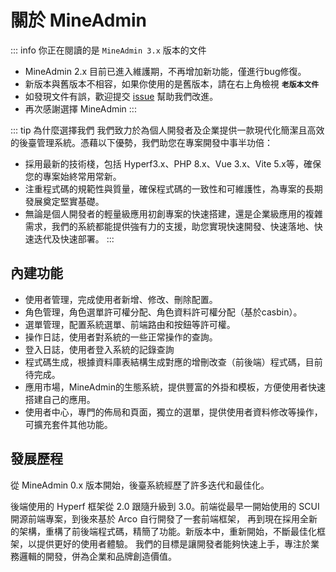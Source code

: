 # 關於 MineAdmin

::: info 你正在閱讀的是 `MineAdmin 3.x` 版本的文件 
- MineAdmin 2.x 目前已進入維護期，不再增加新功能，僅進行bug修復。
- 新版本與舊版本不相容，如果你使用的是舊版本，請在右上角檢視 **`老版本文件`**
- 如發現文件有誤，歡迎提交 [issue](https://github.com/mineadmin/doc-v3) 幫助我們改進。
- 再次感謝選擇 MineAdmin
:::

::: tip 為什麼選擇我們
我們致力於為個人開發者及企業提供一款現代化簡潔且高效的後臺管理系統。憑藉以下優勢，我們助您在專案開發中事半功倍：
- 採用最新的技術棧，包括 Hyperf3.x、PHP 8.x、Vue 3.x、Vite 5.x等，確保您的專案始終常用常新。
- 注重程式碼的規範性與質量，確保程式碼的一致性和可維護性，為專案的長期發展奠定堅實基礎。
- 無論是個人開發者的輕量級應用初創專案的快速搭建，還是企業級應用的複雜需求，我們的系統都能提供強有力的支援，助您實現快速開發、快速落地、快速迭代及快速部署。
:::

## 內建功能
- 使用者管理，完成使用者新增、修改、刪除配置。
- 角色管理，角色選單許可權分配、角色資料許可權分配（基於casbin）。
- 選單管理，配置系統選單、前端路由和按鈕等許可權。
- 操作日誌，使用者對系統的一些正常操作的查詢。
- 登入日誌，使用者登入系統的記錄查詢
- 程式碼生成，根據資料庫表結構生成對應的增刪改查（前後端）程式碼，目前待完成。
- 應用市場，MineAdmin的生態系統，提供豐富的外掛和模板，方便使用者快速搭建自己的應用。
- 使用者中心，專門的佈局和頁面，獨立的選單，提供使用者資料修改等操作，可擴充套件其他功能。

## 發展歷程

從 MineAdmin 0.x 版本開始，後臺系統經歷了許多迭代和最佳化。

後端使用的 Hyperf 框架從 2.0 跟隨升級到 3.0。前端從最早一開始使用的 SCUI 開源前端專案，到後來基於 Arco 自行開發了一套前端框架，
再到現在採用全新的架構，重構了前後端程式碼，精簡了功能。新版本中，重新開始，不斷最佳化框架，以提供更好的使用者體驗。
我們的目標是讓開發者能夠快速上手，專注於業務邏輯的開發，併為企業和品牌創造價值。